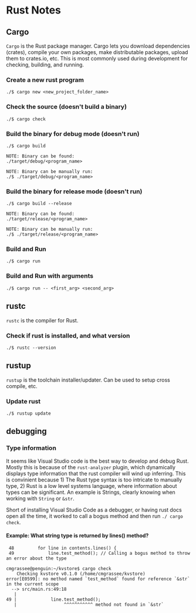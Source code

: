 # Rust Notes
## Cargo
`Cargo` is the Rust package manager. Cargo lets you download dependencies (crates), compile your own packages, make distributable packages, upload them to crates.io, etc. This is most commonly used during development for checking, building, and running.

### Create a new rust program
```
./$ cargo new <new_project_folder_name>
```

### Check the source (doesn't build a binary)
```
./$ cargo check
```

### Build the binary for debug mode (doesn't run)
```
./$ cargo build

NOTE: Binary can be found:
./target/debug/<program_name>

NOTE: Binary can be manually run:
./$ ./target/debug/<program_name>
```

### Build the binary for release mode (doesn't run)
```
./$ cargo build --release

NOTE: Binary can be found:
./target/release/<program_name>

NOTE: Binary can be manually run:
./$ ./target/release/<program_name>
```

### Build and Run
```
./$ cargo run
```

### Build and Run with arguments
```
./$ cargo run -- <first_arg> <second_arg>
```

## rustc
`rustc` is the compiler for Rust.

### Check if rust is installed, and what version
```
./$ rustc --version
```

## rustup
`rustup` is the toolchain installer/updater. Can be used to setup cross compile, etc.

### Update rust
```
./$ rustup update
```

## debugging
### Type information
It seems like Visual Studio code is the best way to develop and debug Rust. Mostly this is because of the `rust-analyzer` plugin, which dynamically displays type information that the rust compiler will wind up inferring. This is convinient because 1) The Rust type syntax is too intricate to manually type, 2) Rust is a low level systems language, where information about types can be significant. An example is Strings, clearly knowing when working with `String` or `&str`.
  
Short of installing Visual Studio Code as a debugger, or having rust docs open all the time, it worked to call a bogus method and then run `./ cargo check`.

#### Example: What string type is returned by lines() method?
```
 48         for line in contents.lines() {
 49             line.test_method(); // Calling a bogus method to throw an error about the type
```

```
cmgrassee@penguin:~/kvstore$ cargo check
    Checking kvstore v0.1.0 (/home/cmgrassee/kvstore)
error[E0599]: no method named `test_method` found for reference `&str` in the current scope
  --> src/main.rs:49:18
   |
49 |             line.test_method();
   |                  ^^^^^^^^^^^ method not found in `&str`

```


